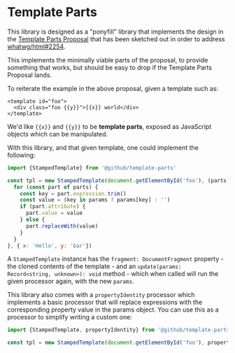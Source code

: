 # Template Parts

This library is designed as a "ponyfill" library that implements the design in the [Template Parts Proposal](https://github.com/domenic/template-parts) that has been sketched out in order to address [whatwg/html#2254](https://github.com/whatwg/html/issues/2254).

This implements the minimally viable parts of the proposal, to provide something that works, but should be easy to drop if the Template Parts Proposal lands.

To reiterate the example in the above proposal, given a template such as:

```
<template id="foo">
  <div class="foo {{y}}">{{x}} world</div>
</template>
```

We'd like `{{x}}` and `{{y}}` to be **template parts**, exposed as JavaScript objects which can be manipulated.

With this library, and that given template, one could implement the following:

```js
import {StampedTemplate} from '@github/template-parts'

const tpl = new StampedTemplate(document.getElementById('foo'), (parts, params) => {
  for (const part of parts) {
    const key = part.expression.trim()
    const value = (key in params ? params[key] : '')
    if (part.attribute) {
      part.value = value
    } else {
      part.replaceWith(value)
    }
  }
}, { x: 'Hello', y: 'bar'})
```

A `StampedTemplate` instance has the `fragment: DocumentFragment` property - the cloned contents of the template - and an `update(params: Record<string, unknown>): void` method - which when called will run the given processor again, with the new `params`.

This library also comes with a `propertyIdentity` processor which implements a basic processor that will replace expressions with the corresponding property value in the params object. You can use this as a processor to simplify writing a custom one:


```js
import {StampedTemplate, propertyIdentity} from '@github/template-parts'

const tpl = new StampedTemplate(document.getElementById('foo'), propertyIdentity, { x: 'Hello', y: 'bar'})
```
